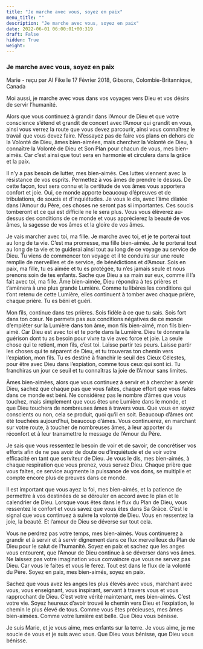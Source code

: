 ```yaml
---
title: "Je marche avec vous, soyez en paix"
menu_title: ""
description: "Je marche avec vous, soyez en paix"
date: 2022-06-01 06:00:01+00:319
draft: False
hidden: True
weight:
---
```

### Je marche avec vous, soyez en paix

Marie - reçu par Al Fike le 17 Février 2018, Gibsons, Colombie-Britannique, Canada

Moi aussi, je marche avec vous dans vos voyages vers Dieu et vos désirs de servir l’humanité.

Alors que vous continuez à grandir dans l’Amour de Dieu et que votre conscience s’étend et grandit de concert avec l’Amour qui grandit en vous, ainsi vous verrez la route que vous devez parcourir, ainsi vous connaîtrez le travail que vous devez faire. N’essayez pas de faire vos plans en dehors de la Volonté de Dieu, âmes bien-aimées, mais cherchez la Volonté de Dieu, à connaître la Volonté de Dieu et Son Plan pour chacun de vous, mes bien-aimés. Car c’est ainsi que tout sera en harmonie et circulera dans la grâce et la paix.

Il n’y a pas besoin de lutter, mes bien-aimés. Ces luttes viennent avec la résistance de vos esprits. Permettez à vos âmes de prendre le dessus. De cette façon, tout sera connu et la certitude de vos âmes vous apportera confort et joie. Oui, ce monde apporte beaucoup d’épreuves et de tribulations, de soucis et d’inquiétudes. Je vous le dis, avec l’âme dilatée dans l’Amour du Père, ces choses ne seront pas si importantes. Ces soucis tomberont et ce qui est difficile ne le sera plus. Vous vous élèverez au-dessus des conditions de ce monde et vous apprécierez la beauté de vos âmes, la sagesse de vos âmes et la gloire de vos âmes.

Je vais marcher avec toi, ma fille. Je marche avec toi, et je te porterai tout au long de ta vie. C’est ma promesse, ma fille bien-aimée. Je te porterai tout au long de ta vie et te guiderai ainsi tout au long de ce voyage au service de Dieu. Tu viens de commencer ton voyage et il te conduira sur une route remplie de merveilles et de service, de bénédictions et d’Amour. Sois en paix, ma fille, tu es aimée et tu es protégée, tu n’es jamais seule et nous prenons soin de tes enfants. Sache que Dieu a sa main sur eux, comme il l’a fait avec toi, ma fille. Âme bien-aimée, Dieu répondra à tes prières et t’amènera à une plus grande Lumière. Comme tu libères les conditions qui t’ont retenu de cette Lumière, elles continuent à tomber avec chaque prière, chaque prière. Tu es béni et guéri.

Mon fils, continue dans tes prières. Sois fidèle à ce que tu sais. Sois fort dans ton cœur. Ne permets pas aux conditions négatives de ce monde d’empiéter sur la Lumière dans ton âme, mon fils bien-aimé, mon fils bien-aimé. Car Dieu est avec toi et te porte dans la Lumière. Dieu te donnera la guérison dont tu as besoin pour vivre ta vie avec force et joie. La seule chose qui te retient, mon fils, c’est toi. Laisse partir tes peurs. Laisse partir les choses qui te séparent de Dieu, et tu trouveras ton chemin vers l’expiation, mon fils. Tu es destiné à franchir le seuil des Cieux Célestes, pour être avec Dieu dans l’expiation, comme tous ceux qui sont ici. Tu franchiras un jour ce seuil et tu connaîtras la joie de l’Amour sans limites.

Âmes bien-aimées, alors que vous continuez à servir et à chercher à servir Dieu, sachez que chaque pas que vous faites, chaque effort que vous faites dans ce monde est béni. Ne considérez pas le nombre d’âmes que vous touchez, mais simplement que vous êtes une Lumière dans le monde, et que Dieu touchera de nombreuses âmes à travers vous. Que vous en soyez conscients ou non, cela se produit, quoi qu’il en soit. Beaucoup d’âmes ont été touchées aujourd’hui, beaucoup d’âmes. Vous continuerez, en marchant sur votre route, à toucher de nombreuses âmes, à leur apporter du réconfort et à leur transmettre le message de l’Amour du Père.

Je sais que vous ressentez le besoin de voir et de savoir, de concrétiser vos efforts afin de ne pas avoir de doute ou d’inquiétude et de voir votre efficacité en tant que serviteur de Dieu. Je vous le dis, mes bien-aimés, à chaque respiration que vous prenez, vous servez Dieu. Chaque prière que vous faites, ce service augmente la puissance de vos dons, se multiplie et compte encore plus de preuves dans ce monde.

Il est important que vous ayez la foi, mes bien-aimés, et la patience de permettre à vos destinées de se dérouler en accord avec le plan et le calendrier de Dieu. Lorsque vous êtes dans le flux du Plan de Dieu, vous ressentez le confort et vous savez que vous êtes dans Sa Grâce. C’est le signal que vous continuez à suivre la volonté de Dieu. Vous en ressentez la joie, la beauté. Et l’amour de Dieu se déverse sur tout cela.

Vous ne perdrez pas votre temps, mes bien-aimés. Vous continuerez à grandir et à servir et à servir dignement dans ce flux merveilleux du Plan de Dieu pour le salut de l’humanité. Soyez en paix et sachez que les anges vous entourent, que l’Amour de Dieu continue à se déverser dans vos âmes. Ne laissez pas votre imagination vous convaincre que vous ne servez pas Dieu. Car vous le faites et vous le ferez. Tout est dans le flux de la volonté du Père. Soyez en paix, mes bien-aimés, soyez en paix.

Sachez que vous avez les anges les plus élevés avec vous, marchant avec vous, vous enseignant, vous inspirant, servant à travers vous et vous rapprochant de Dieu. C’est votre vérité maintenant, mes bien-aimés. C’est votre vie. Soyez heureux d’avoir trouvé le chemin vers Dieu et l’expiation, le chemin le plus élevé de tous. Comme vous êtes précieuses, mes âmes bien-aimées. Comme votre lumière est belle. Que Dieu vous bénisse.

Je suis Marie, et je vous aime, mes enfants sur la terre. Je vous aime, je me soucie de vous et je suis avec vous. Que Dieu vous bénisse, que Dieu vous bénisse.



